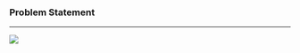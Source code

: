 ### Problem Statement

------------

![](https://raw.githubusercontent.com/shaheemMPM/Hackerrank-Algorithms-Solutions/master/.github/images/8_1.png)
